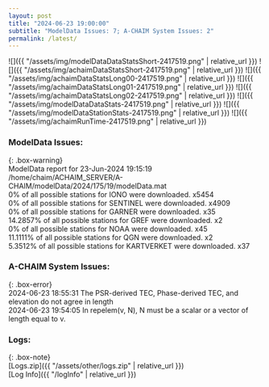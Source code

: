 ```yaml
---
layout: post
title: "2024-06-23 19:00:00"
subtitle: "ModelData Issues: 7; A-CHAIM System Issues: 2"
permalink: /latest/
---
```


![]({{ "/assets/img/modelDataDataStatsShort-2417519.png" | relative_url }})
![]({{ "/assets/img/achaimDataStatsShort-2417519.png" | relative_url }})
![]({{ "/assets/img/achaimDataStatsLong00-2417519.png" | relative_url }})
![]({{ "/assets/img/achaimDataStatsLong01-2417519.png" | relative_url }})
![]({{ "/assets/img/achaimDataStatsLong02-2417519.png" | relative_url }})
![]({{ "/assets/img/modelDataDataStats-2417519.png" | relative_url }})
![]({{ "/assets/img/modelDataStationStats-2417519.png" | relative_url }})
![]({{ "/assets/img/achaimRunTime-2417519.png" | relative_url }})


### ModelData Issues:  
  
{: .box-warning}  
 ModelData report for 23-Jun-2024 19:15:19   
 /home/chaim/ACHAIM_SERVER/A-CHAIM/modelData/2024/175/19/modelData.mat   
 0% of all possible stations for IONO were downloaded. x5454   
 0% of all possible stations for SENTINEL were downloaded. x4909   
 0% of all possible stations for GARNER were downloaded. x35   
 14.2857% of all possible stations for GREF were downloaded. x2   
 0% of all possible stations for NOAA were downloaded. x45   
 11.1111% of all possible stations for QGN were downloaded. x2   
 5.3512% of all possible stations for KARTVERKET were downloaded. x37   
  
### A-CHAIM System Issues:  
  
{: .box-error}  
2024-06-23 18:55:31 The PSR-derived TEC, Phase-derived TEC, and elevation do not agree in length  
2024-06-23 19:54:05 In repelem(v, N), N must be a scalar or a vector of length equal to v.  

### Logs:  
  
{: .box-note}  
[Logs.zip]({{ "/assets/other/logs.zip" | relative_url }})  
[Log Info]({{ "/logInfo" | relative_url }})  
